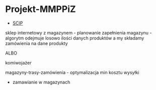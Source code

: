 # Projekt-MMPPiZ

* [SCIP](https://scip.zib.de/index.php#download)

sklep internetowy z magazynem - planowanie zapełnienia magazynu - algorytm odejmuje losowo ilości danych produktów a my składamy zamówienia na dane produkty

ALBO

komiwojażer

magazyny-trasy-zamówienia - optymalizacja min kosztu wysyłki
+ zamawianie w magazynach
